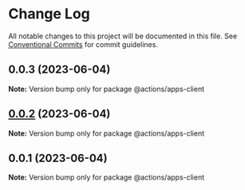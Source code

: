# Change Log

All notable changes to this project will be documented in this file.
See [Conventional Commits](https://conventionalcommits.org) for commit guidelines.

## 0.0.3 (2023-06-04)

**Note:** Version bump only for package @actions/apps-client





## [0.0.2](https://github.com/ashleyjtaylor/actions/compare/@actions/apps-client@0.0.1...@actions/apps-client@0.0.2) (2023-06-04)

**Note:** Version bump only for package @actions/apps-client





## 0.0.1 (2023-06-04)

**Note:** Version bump only for package @actions/apps-client
